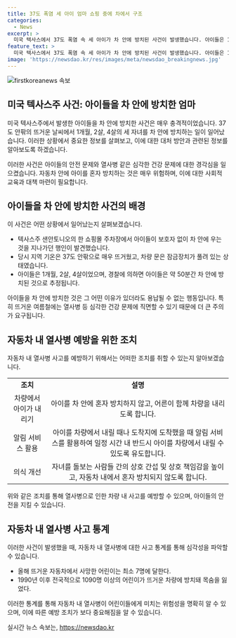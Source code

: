 ```yaml
---
title: 37도 폭염 세 아이 엄마 쇼핑 중에 차에서 구조
categories:
  - News
excerpt: >
  미국 텍사스에서 37도 폭염 속 세 아이가 차 안에 방치된 사건이 발생했습니다. 아이들은 1개월, 2살, 4살로, 약 1시간 가량 방치된 후 경찰에 의해 구조되었습니다. 아이들은 다행히 건강에 큰 문제가 없는 것으로 전해졌으며, 엄마는 아동 유기 등의 혐의로 기소되었습니다. 올해 뜨거운 차에서 사망한 어린이는 이미 7명에 이르며, 이번 사건을 통해 어린이들의 안전 문제에 대한 경각심이 요구되고 있습니다. (150자)
feature_text: >
  미국 텍사스에서 37도 폭염 속 세 아이가 차 안에 방치된 사건이 발생했습니다. 아이들은 1개월, 2살, 4살로, 약 1시간 가량 방치된 후 경찰에 의해 구조되었습니다. 아이들은 다행히 건강에 큰 문제가 없는 것으로 전해졌으며, 엄마는 아동 유기 등의 혐의로 기소되었습니다. 올해 뜨거운 차에서 사망한 어린이는 이미 7명에 이르며, 이번 사건을 통해 어린이들의 안전 문제에 대한 경각심이 요구되고 있습니다. (150자)
image: 'https://newsdao.kr/res/images/meta/newsdao_breakingnews.jpg'
---
```


<p><img src="https://newsdao.kr/res/images/meta/newsdao_breakingnews.jpg" alt="firstkoreanews 속보" /></p>

<h2 data-ke-size="size26">미국 텍사스주 사건: 아이들을 차 안에 방치한 엄마</h2>

<p>미국 텍사스주에서 발생한 아이들을 차 안에 방치한 사건은 매우 충격적이었습니다. 37도 안팎의 뜨거운 날씨에서 1개월, 2살, 4살의 세 자녀를 차 안에 방치하는 일이 일어났습니다. 이러한 상황에서 중요한 정보를 살펴보고, 이에 대한 대처 방안과 관련된 정보를 알아보도록 하겠습니다.</p>

<p data-ke-size="size16">이러한 사건은 아이들의 안전 문제와 열사병 같은 심각한 건강 문제에 대한 경각심을 일으켰습니다. 자동차 안에 아이를 혼자 방치하는 것은 매우 위험하며, 이에 대한 사회적 교육과 대책 마련이 필요합니다.</p>

<h2 data-ke-size="size24">아이들을 차 안에 방치한 사건의 배경</h2>

<p>이 사건은 어떤 상황에서 일어났는지 살펴보겠습니다.</p>

<ul>
    <li>텍사스주 샌안토니오의 한 쇼핑몰 주차장에서 아이들이 보호자 없이 차 안에 우는 것을 지나가던 행인이 발견했습니다.</li>
    <li>당시 지역 기온은 37도 안팎으로 매우 뜨거웠고, 차량 문은 잠금장치가 풀려 있는 상태였습니다.</li>
    <li>아이들은 1개월, 2살, 4살이었으며, 경찰에 의하면 아이들은 약 50분간 차 안에 방치된 것으로 추정됩니다.</li>
</ul>

<p data-ke-size="size16">아이들을 차 안에 방치한 것은 그 어떤 이유가 있더라도 용납될 수 없는 행동입니다. 특히 뜨거운 여름철에는 열사병 등 심각한 건강 문제에 직면할 수 있기 때문에 더 큰 주의가 요구됩니다.</p>

<h2 data-ke-size="size24">자동차 내 열사병 예방을 위한 조치</h2>

<p>자동차 내 열사병 사고를 예방하기 위해서는 어떠한 조치를 취할 수 있는지 알아보겠습니다.</p>

<table>
    <tbody>
        <tr>
            <td style="text-align: center; height: 17px;"><b>조치</b></td>
            <td style="text-align: center; height: 17px;"><b>설명</b></td>
        </tr>
        <tr>
            <td style="text-align: center; height: 17px;">차량에서 아이가 내리기</td>
            <td style="text-align: center; height: 17px;">아이를 차 안에 혼자 방치하지 않고, 어른이 함께 차량을 내리도록 합니다.</td>
        </tr>
        <tr>
            <td style="text-align: center; height: 17px;">알림 서비스 활용</td>
            <td style="text-align: center; height: 17px;">아이를 차량에서 내릴 때나 도착지에 도착했을 때 알림 서비스를 활용하여 일정 시간 내 반드시 아이를 차량에서 내릴 수 있도록 유도합니다.</td>
        </tr>
        <tr>
            <td style="text-align: center; height: 17px;">의식 개선</td>
            <td style="text-align: center; height: 17px;">자녀를 돌보는 사람들 간의 상호 간섭 및 상호 책임감을 높이고, 자동차 내에서 혼자 방치되지 않도록 합니다.</td>
        </tr>
    </tbody>
</table>

<p data-ke-size="size16">위와 같은 조치를 통해 열사병으로 인한 차량 내 사고를 예방할 수 있으며, 아이들의 안전을 지킬 수 있습니다.</p>

<h2 data-ke-size="size24">자동차 내 열사병 사고 통계</h2>

<p>이러한 사건이 발생했을 때, 자동차 내 열사병에 대한 사고 통계를 통해 심각성을 파악할 수 있습니다.</p>

<ul>
    <li>올해 뜨거운 자동차에서 사망한 어린이는 최소 7명에 달한다.</li>
    <li>1990년 이후 전국적으로 1090명 이상의 어린이가 뜨거운 차량에 방치돼 목숨을 잃었다.</li>
</ul>

<p data-ke-size="size16">이러한 통계를 통해 자동차 내 열사병이 어린이들에게 미치는 위험성을 명확히 알 수 있으며, 이에 따른 예방 조치가 보다 중요해짐을 알 수 있습니다.</p>
실시간 뉴스 속보는, <a href="https://newsdao.kr" rel="dofollow">https://newsdao.kr</a>


